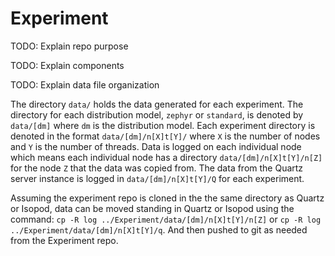 # Experiment

TODO: Explain repo purpose

TODO: Explain components

TODO: Explain data file organization

The directory `data/` holds the data generated for each experiment. The directory for each distribution model, `zephyr` or `standard`, is denoted by `data/[dm]` where `dm` is the distribution model. Each experiment directory is denoted in the format `data/[dm]/n[X]t[Y]/` where `X` is the number of nodes and `Y` is the number of threads. Data is logged on each individual node which means each individual node has a directory `data/[dm]/n[X]t[Y]/n[Z]` for the node `Z` that the data was copied from. The data from the Quartz server instance is logged in `data/[dm]/n[X]t[Y]/Q` for each experiment.

Assuming the experiment repo is cloned in the the same directory as Quartz or Isopod, data can be moved standing in Quartz or Isopod using the command:
`cp -R log ../Experiment/data/[dm]/n[X]t[Y]/n[Z]` or `cp -R log ../Experiment/data/[dm]/n[X]t[Y]/q`. And then pushed to git as needed from the Experiment repo.

